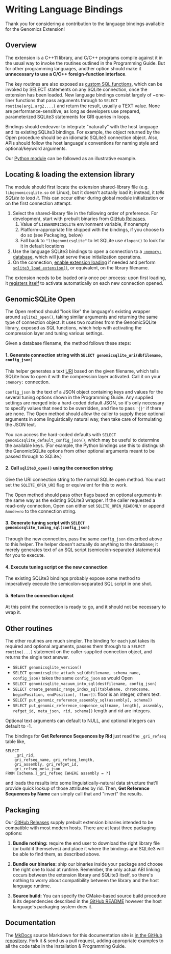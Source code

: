 # Writing Language Bindings

Thank you for considering a contribution to the language bindings available for the Genomics Extension!

## Overview

The extension is a C++11 library, and C/C++ programs compile against it in the usual way to invoke the routines outlined in the Programming Guide. But for other programming languages, another option should make it **unnecessary to use a C/C++ foreign-function interface**.

The key routines are also exposed as [custom SQL functions](https://www.sqlite.org/appfunc.html), which can be invoked by SELECT statements on any SQLite connection, once the extension has been loaded. New language bindings consist largely of ~one-liner functions that pass arguments through to `SELECT routine(arg1,arg2,...)` and return the result, usually a TEXT value. None are performance-sensitive, as long as developers use prepared, parameterized SQLite3 statements for GRI queries in loops.

Bindings should endeavor to integrate "naturally" with the host language and its existing SQLite3 bindings. For example, the object returned by the Open procedure should be an idiomatic SQLite3 connection object. Also, APIs should follow the host language's conventions for naming style and optional/keyword arguments.

 Our [Python module](https://github.com/mlin/GenomicSQLite/blob/main/bindings/python/genomicsqlite/__init__.py) can be followed as an illustrative example.

## Locating & loading the extension library

The module should first locate the extension shared-library file (e.g. `libgenomicsqlite.so` on Linux), but it doesn't actually load it; instead, it *tells SQLite to load it*. This can occur either during global module initialization or on the first connection attempt.

1. Select the shared-library file in the following order of preference. For development, start with prebuilt binaries from [GitHub Releases](https://github.com/mlin/GenomicSQLite/releases).
    1. Value of `LIBGENOMICSQLITE` environment variable, if nonempty
    2. Platform-appropriate file shipped with the bindings, if you choose to do so (see Packaging, below)
    3. Fall back to `"libgenomicsqlite"` to let SQLite use `dlopen()` to look for it in default locations
2. Use the language SQLite3 bindings to open a connection to a [`:memory:` database](https://www.sqlite.org/inmemorydb.html), which will just serve these initialization operations.
3. On the connection, [enable extension loading](https://www.sqlite.org/c3ref/enable_load_extension.html) if needed and perform [`sqlite3_load_extension()`](https://www.sqlite.org/c3ref/load_extension.html), or equivalent, on the library filename.

The extension needs to be loaded only once per process: upon first loading, it [registers itself](https://www.sqlite.org/c3ref/auto_extension.html) to activate automatically on each new connection opened.

## GenomicSQLite Open

The Open method should "look like" the language's existing wrapper around `sqlite3_open()`, taking similar arguments and returning the same type of connection object. It uses two routines from the GenomicSQLite library, exposed as SQL functions, which help with activating the compression layer and tuning various settings.

Given a database filename, the method follows these steps:

#### 1. Generate connection string with `SELECT genomicsqlite_uri(dbfilename, config_json)`

This helper generates a text [URI](https://www.sqlite.org/uri.html) based on the given filename, which tells SQLite how to open it with the compression layer activated. Call it on your `:memory:` connection.

`config_json` is the text of a JSON object containing keys and values for the several tuning options shown in the Programming Guide. Any supplied settings are merged into a hard-coded default JSON, so it's only necessary to specify values that need to be overridden, and fine to pass `'{}'` if there are none. The Open method should allow the caller to supply these optional arguments in some linguistically natural way, then take care of formulating the JSON text.

You can access the hard-coded defaults with `SELECT genomicsqlite_default_config_json()`, which may be useful to determine the available keys. (For example, the Python bindings use this to distinguish the GenomicSQLite options from other optional arguments meant to be passed through to SQLite.) 

#### 2. Call `sqlite3_open()` using the connection string

Give the URI connection string to the normal SQLite open method. You must set the `SQLITE_OPEN_URI` flag or equivalent for this to work.

The Open method should pass other flags based on optional arguments in the same way as the existing SQLite3 wrapper. If the caller requested a read-only connection, Open can either set `SQLITE_OPEN_READONLY` or append `&mode=ro` to the connection string.

#### 3. Generate tuning script with `SELECT genomicsqlite_tuning_sql(config_json)`

Through the new connection, pass the same `config_json` described above to this helper. The helper doesn't actually do anything to the database; it merely generates text of an SQL script (semicolon-separated statements) for you to execute.

#### 4. Execute tuning script on the new connection

The existing SQLite3 bindings probably expose some method to imperatively execute the semicolon-separated SQL script in one shot.

#### 5. Return the connection object

At this point the connection is ready to go, and it should not be necessary to wrap it.

## Other routines

The other routines are much simpler. The binding for each just takes its required and optional arguments, passes them through to a `SELECT routine(...)` statement on the caller-supplied connection object, and returns the single text answer.

* `SELECT genomicsqlite_version()`
* `SELECT genomicsqlite_attach_sql(dbfilename, schema_name, config_json)` takes the same `config_json` as would Open
* `SELECT genomicsqlite_vacuum_into_sql(destfilename, config_json)`
* `SELECT create_genomic_range_index_sql(tableName, chromosome, beginPosition, endPosition[, floor])`: floor is an integer, others text.
* `SELECT put_genomic_reference_assembly_sql(assembly[, schema])`
* `SELECT put_genomic_reference_sequence_sql(name, length[, assembly, refget_id, meta_json, rid, schema])` length and rid are integers.

Optional text arguments can default to NULL, and optional integers can default to -1.

The bindings for **Get Reference Sequences by Rid** just read the `_gri_refseq` table like,

```
SELECT 
    _gri_rid,
    gri_refseq_name, gri_refseq_length,
    gri_assembly, gri_refget_id,
    gri_refseq_meta_json
FROM [schema.]_gri_refseq [WHERE assembly = ?]
```

and loads the results into some linguistically-natural data structure that'll provide quick lookup of those attributes by rid. Then, **Get Reference Sequences by Name** can simply call that and "invert" the results.

## Packaging

Our [GitHub Releases](https://github.com/mlin/GenomicSQLite/releases) supply prebuilt extension binaries intended to be compatible with most modern hosts. There are at least three packaging options:

1. **Bundle nothing:** require the end user to download the right library file (or build it themselves) and place it where the bindings and SQLite3 will be able to find them, as described above.

2. **Bundle our binaries:** ship our binaries inside your package and choose the right one to load at runtime. Remember, the only actual ABI linking occurs between the extension library and SQLite3 itself, so there's nothing to worry about compatibility between the library and the host language runtime.

3. **Source build:** You can specify the CMake-based source build procedure & its dependencies described in the [GitHub README](https://github.com/mlin/GenomicSQLite) however the host language's packaging system does it. 

## Documentation

The [MkDocs](https://www.mkdocs.org/) source Markdown for this documentation site is [in the GitHub repository](https://github.com/mlin/GenomicSQLite/tree/main/docs). Fork it & send us a pull request, adding appropriate examples to all the code tabs in the Installation & Programming Guide.
